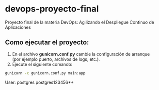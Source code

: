 # devops-proyecto-final
Proyecto final de la materia DevOps: Agilizando el Despliegue Continuo de Aplicaciones

## Como ejecutar el proyecto:

1. En el archivo **gunicorn.conf.py** cambie la configuración de arranque (por ejemplo puerto, archivos de logs, etc.).
2. Ejecute el siguiente comando:

``` bash
gunicorn -c gunicorn.conf.py main:app
```


User: postgres
postgres123456*+